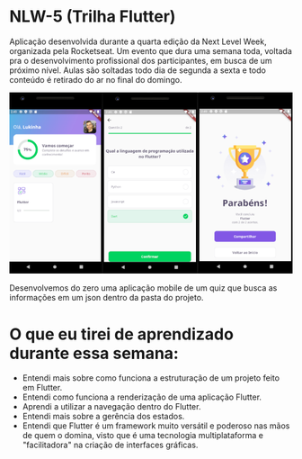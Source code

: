 # NLW-5 (Trilha Flutter)
Aplicação desenvolvida durante a quarta edição da Next Level Week, organizada pela Rocketseat. Um evento que dura uma semana toda, voltada pra o desenvolvimento profissional dos participantes, em busca de um próximo nível. Aulas são soltadas todo dia de segunda a sexta e todo conteúdo é retirado do ar no final do domingo.

![](assets/images/DevQuiz.png)

Desenvolvemos do zero uma aplicação mobile de um quiz que busca as informações em um json dentro da pasta do projeto.

# O que eu tirei de aprendizado durante essa semana:
- Entendi mais sobre como funciona a estruturação de um projeto feito em Flutter.
- Entendi como funciona a renderização de uma aplicação Flutter.
- Aprendi a utilizar a navegação dentro do Flutter.
- Entendi mais sobre a gerência dos estados.
- Entendi que Flutter é um framework muito versátil e poderoso nas mãos de quem o domina, visto que é uma tecnologia multiplataforma e "facilitadora" na criação de interfaces gráficas.
